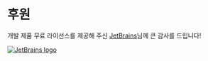 # 후원

개발 제품 무료 라이선스를 제공해 주신 [JetBrains](http://www.jetbrains.com)님께 큰 감사를 드립니다!

[![JetBrains logo](https://resources.jetbrains.com/storage/products/company/brand/logos/jetbrains.svg)](https://jb.gg/OpenSource)
